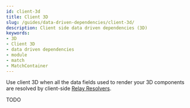 ```yaml
---
id: client-3d
title: Client 3D
slug: /guides/data-driven-dependencies/client-3d/
description: Client side data driven dependencies (3D)
keywords:
- 3D
- Client 3D
- data driven dependencies
- module
- match
- MatchContainer
---
```


Use client 3D when all the data fields used to render your 3D components are resolved by client-side [Relay Resolvers](../../relay-resolvers/introduction/).


TODO
